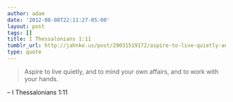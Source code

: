 ```yaml
---
author: adam
date: '2012-08-08T22:11:27-05:00'
layout: post
tags: []
title: I Thessalonians 1:11
tumblr_url: http://jahnke.us/post/29031519172/aspire-to-live-quietly-and-to-mind-your-own
type: quote
---
```


> Aspire to live quietly, and to mind your own affairs, and to work with your hands.

– I Thessalonians 1:11
